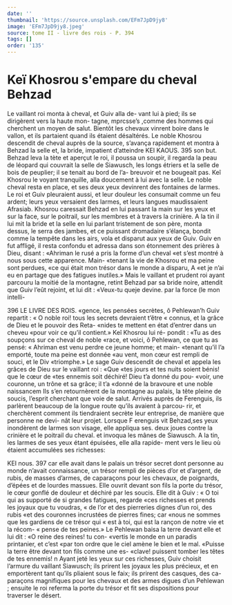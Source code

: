 ```yaml
---
date: ''
thumbnail: 'https://source.unsplash.com/EFm7JpD9jy8'
image: 'EFm7JpD9jy8.jpeg'
source: tome II - livre des rois - P. 394
tags: []
order: '135'
---
```


# Keï Khosrou s'empare du cheval Behzad

Le vaillant roi monta à cheval, et Guiv alla de- vant lui à pied; ils se dirigèrent vers la haute mon- tagne, mprcsse’s ,comme des hommes qui cherchent un moyen de salut. Bientôt les chevaux vinrent boire dans le vallon, et ils partaient quand ils étaient désaltérés. Le noble Khosrou descendit de cheval auprès de la source, s’avança rapidement et montra
à Behzad la selle et, la bride, impatient d’atteindre
KEI KAOUS. 395 son but. Behzad leva la tète et aperçut le roi, il
poussa un soupir, il regarda la peau de léopard qui couvrait la selle de Siawusch, les longs étriers et la selle de bois de peuplier; il se tenait au bord de l’a- breuvoir et ne bougeait pas. Keî Khosrou le voyant tranquille, alla doucement à lui avec la selle. Le noble cheval resta en place, et ses deux yeux devinrent des
fontaines de larmes. Le roi et Guiv pleuraient aussi, et leur douleur les consumait comme un feu ardent; leurs yeux versaient des larmes, et leurs langues maudissaient Afrasiab. Khosrou caressait Behzad en lui passant la main sur les yeux et sur la face, sur le poitrail, sur les membres et à travers la crinière.
A la tin il lui mit la bride et la selle en lui parlant tristement de son père, monta dessus, le serra des jambes, et ce puissant dromadaire s’élança, bondit
comme la tempête dans les airs, vola et disparut aux yeux de Guiv. Guiv en fut affligé, il resta confondu
et adressa dans son étonnement des prières à Dieu, disant : «Ahriman le rusé a pris la forme d’un cheval
«et s’est montré à nous sous cette apparence. Main- «tenant la vie de Khosrou et ma peine sont perdues, «ce qui était mon trésor dans le monde a disparu,
A «et je n’ai eu en partage que des fatigues inutiles.»
Mais le vaillant et prudent roi ayant parcouru la
moitié de la montagne, retint Behzad par sa bride noire, attendit que Guiv l’eût rejoint, et lui dit : «Veux-tu queje devine. par la force (le mon intelli-

396 LE LIVRE DES ROIS. «gence, les pensées secrètes, ô Pehlewan’h Guiv
repartit : « O noble roi! tous les secrets devraient t’être
« connus, et la grâce de Dieu et le pouvoir des Reta- «nides te mettent en état d’entrer dans un cheveu
«pour voir ce qu’il contient.» Keî Khosrou lui ré-
pondit : «Tu as des soupçons sur ce cheval de noble «race, et voici, ô Pehlewan, ce que tu as pensé:
« Ahriman est venu perdre ce jeune homme; et main- «tenant qu’il l’a emporté, toute ma peine est donnée
«au vent, mon cœur est rempli de souci, et le Div «triomphe.» Le sage Guiv descendit de cheval et appela les grâces de Dieu sur le vaillant roi : «Que «tes jours et tes nuits soient bénis! que le cœur de «tes ennemis soit déchiré! Dieu t’a donné du pou-
«voir, une couronne, un trône et sa grâce; il t’a «donné de la bravoure et une noble naissancem
Ils s’en retournèrent de la montagne au palais,
la tête pleine de soucis, l’esprit cherchant que voie
de salut. Arrivés auprès de Ferenguis, ils parlèrent beaucoup de la longue route qu’ils avaient à parcou-
rir, et cherchèrent comment ils tiendraient secrète leur entreprise, de manière que personne ne devi- nât leur projet. Lorsque F erenguis vit Behzad,ses yeux inondèrent de larmes son visage, elle appliqua ses. deux joues contre la crinière et le poitrail du cheval. et invoqua les mânes de Siawusch. A la tin, les larmes de ses yeux étant épuisées, elle alla rapide-
ment vers le lieu où étaient accumulées ses richesses:

KEI nous. 397 car elle avait dans le palais un trésor secret dont
personne au monde n’avait connaissance, un trésor rempli de pièces d’or et d’argent, de rubis, de masses d’armes, de caparaçons pour les chevaux, de
poignards, d’épées et de lourdes massues. Elle ouvrit devant son fils la porte du trésor, le cœur gonflé de douleur et déchiré par les soucis. Elle dit à Guiv :
« O toi qui as supporté de si grandes fatigues, regarde «ces richesses et prends les joyaux que tu voudras,
« de l’or et des pierreries dignes d’un roi, des rubis
«et des couronnes incrustées de pierres fines; car «nous ne sommes que les gardiens de ce trésor qui
« est à toi, qui est la rançon de notre vie et la récom-
« pense de tes peines.» Le Pehlewan baisa la terre devant elle et lui dit : «O reine des reines! tu con- «vertis le monde en un paradis printanier, et c’est «par ton ordre que le ciel amène le bien et le mal. «Puisse la terre être devant ton fils comme une es-
«clave! puissent tomber les têtes de tes ennemis! n Ayant jeté les yeux sur ces richesses, Guiv choisit
l’armure du vaillant Siawusch; ils prirent les joyaux
les plus précieux, et en emportèrent tant qu’ils pliaient sous le faix; ils prirent des casques, des ca- paraçons magnifiques pour les chevaux et des armes digues d’un Pehlewan ; ensuite le roi referma la porte
du trésor et fit ses dispositions pour traverser le désert.
